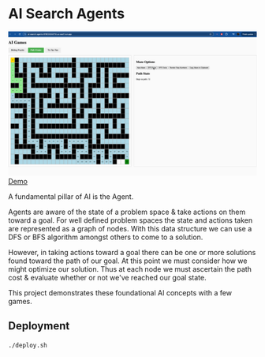 # AI Search Agents

![Preview](ai-search-agents.gif)
[Demo](https://ai-search-agents-619024344714.us-east1.run.app/)

A fundamental pillar of AI is the Agent.

Agents are aware of the state of a problem space & take actions on them toward a goal.
For well defined problem spaces the state and actions taken are represented as a graph of nodes.
With this data structure we can use a DFS or BFS algorithm amongst others to come to a solution.

However, in taking actions toward a goal there can be one or more solutions found toward the path of our goal. At this point we must consider how we might optimize our solution. Thus at each node we must ascertain the path cost & evaluate whether or not we've reached our goal state.

This project demonstrates these foundational AI concepts with a few games.

## Deployment

```sh
./deploy.sh
```
